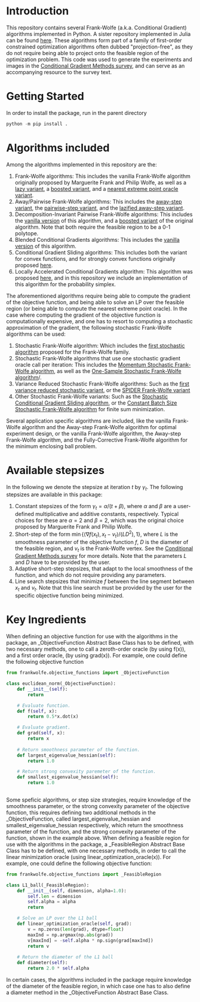 # Introduction 
This repository contains several Frank-Wolfe (a.k.a. Conditional Gradient) algorithms implemented in Python. A sister repository implemented in Julia can be found [here](https://github.com/ZIB-IOL/FrankWolfe.jl). These algorithms form part of a family of first-order constrained optimization algorithms often dubbed "projection-free", as they do not require being able to project onto the feasible region of the optimization problem. This code was used to generate the experiments and images in the [Conditional Gradient Methods survey](https://conditional-gradients.org/), and can serve as an accompanying resource to the survey text. 

# Getting Started
In order to install the package, run in the parent directory 

```python
python -m pip install .
```

# Algorithms included
Among the algorithms implemented in this repository are the:

1. Frank-Wolfe algorithms: This includes the vanilla Frank-Wolfe algorithm originally proposed by Marguerite Frank and Philip Wolfe, as well as a [lazy variant](https://arxiv.org/abs/1610.05120), a [boosted variant](https://arxiv.org/abs/2003.06369), and a [nearest extreme point oracle variant](https://arxiv.org/abs/2102.02029).
2. Away/Pairwise Frank-Wolfe algorithms: This includes the [away-step variant](https://link.springer.com/article/10.1007/BF01589445), the [pairwise-step variant](https://arxiv.org/abs/1511.05932), and the [lazified away-step variant](https://arxiv.org/abs/1610.05120).
3. Decomposition-Invariant Pairwise Frank-Wolfe algorithms: This includes the [vanilla version](https://arxiv.org/abs/1605.06492) of this algorithm, and a [boosted variant](https://arxiv.org/abs/2003.06369) of the original algorithm. Note that both require the feasible region to be a 0-1 polytope.
4. Blended Conditional Gradients algorithms: This includes the [vanilla version](https://arxiv.org/abs/1805.07311) of this algorithm.
5. Conditional Gradient Sliding algorithms: This includes both the variant for convex functions, and for strongly convex functions originally proposed [here](https://optimization-online.org/2014/10/4605/).
6. Locally Accelerated Conditional Gradients algorithm: This algorithm was proposed [here](https://arxiv.org/abs/1906.07867), and in this repository we include an implementation of this algorithm for the probability simplex.

The aforementioned algorithms require being able to compute the gradient of the objective function, and being able to solve an LP over the feasible region (or being able to compute the nearest extreme point oracle). In the case where computing the gradient of the objective function is computationally expensive, and one has to resort to computing a stochastic approximation of the gradient, the following stochastic Frank-Wolfe algorithms can be used:

1. Stochastic Frank-Wolfe algorithm: Which includes the [first stochastic algorithm](https://arxiv.org/abs/1602.02101) proposed for the Frank-Wolfe family.
2. Stochastic Frank-Wolfe algorithms that use one stochastic gradient oracle call per iteration: This includes the [Momentum Stochastic Frank-Wolfe algorithm](https://arxiv.org/abs/1804.09554), as well as the [One-Sample Stochastic Frank-Wolfe algorithm](https://arxiv.org/abs/1910.04322)/.
3. Variance Reduced Stochastic Frank-Wolfe algorithms: Such as the [first variance reduced stochastic variant](https://arxiv.org/abs/1602.02101), or the [SPIDER Frank-Wolfe variant](https://proceedings.mlr.press/v97/yurtsever19b.html)
4. Other Stochastic Frank-Wolfe variants: Such as the [Stochastic Conditional Gradient Sliding algorithm](https://optimization-online.org/2014/10/4605/), or the [Constant Batch Size Stochastic Frank-Wolfe algorithm](https://arxiv.org/abs/2002.11860) for finite sum minimization.

Several application specific algorithms are included, like the vanilla Frank-Wolfe algorithm and the Away-step Frank-Wolfe algorithm for optimal experiment design, or the vanilla Frank-Wolfe algorithm, the Away-step Frank-Wolfe algorithm, and the Fully-Corrective Frank-Wolfe algorithm for the minimum enclosing ball problem.

# Available stepsizes
In the following we denote the stepsize at iteration $t$ by $\gamma_t$. The following stepsizes are available in this package:

1. Constant stepsizes of the form $\gamma_t = \alpha/(t + \beta)$, where $\alpha$ and $\beta$ are a user-defined multiplicative and additive constants, respectively. Typical choices for these are $\alpha = 2$ and $\beta = 2$, which was the original choice proposed by Marguerite Frank and Philip Wolfe.
2. Short-step of the form $\min \{ \left\langle \nabla f(x_t), x_t - v_t \right\rangle /(LD^2), 1 \}$, where $L$ is the smoothness parameter of the objective function $f$, $D$ is the diameter of the feasible region, and $v_t$ is the Frank-Wolfe vertex. See the [Conditional Gradient Methods survey](https://conditional-gradients.org/) for more details. Note that the parameters $L$ and $D$ have to be provided by the user.
3. Adaptive short-step stepsizes, that adapt to the local smoothness of the function, and which do not require providing any parameters.
4. Line search stepsizes that minimize $f$ between the line segment between $x_t$ and $v_t$. Note that this line search must be provided by the user for the specific objective function being minimized.

# Key Ingredients
When defining an objective function for use with the algorithms in the package, an _ObjectiveFunction Abstract Base Class has to be defined, with two necessary methods, one to call a zeroth-order oracle (by using f(x)), and a first order oracle, (by using grad(x)). For example, one could define the following objective function

```python
from frankwolfe.objective_functions import _ObjectiveFunction

class euclidean_norm(_ObjectiveFunction):
    def __init__(self):
        return

    # Evaluate function.
    def f(self, x):
        return 0.5*x.dot(x)

    # Evaluate gradient.
    def grad(self, x):
        return x
		
    # Return smoothness parameter of the function.
    def largest_eigenvalue_hessian(self):
        return 1.0

    # Return strong convexity paremeter of the function.
    def smallest_eigenvalue_hessian(self):
        return 1.0
		
```

Some speficic algorithms, or step size strategies, require knowledge of the smoothness parameter, or the strong convexity parameter of the objective function, this requires defining two additional methods in the _ObjectiveFunction, called largest_eigenvalue_hessian and smallest_eigenvalue_hessian respectively, which return the smoothness parameter of the function, and the strong convexity parameter of the function, shown in the example above. When defining a feasible region for use with the algorithms in the package, a _FeasibleRegion Abstract Base Class has to be defined, with one necessary methods, in order to call the linear minimization oracle (using linear_optimization_oracle(x)). For example, one could define the following objective function:

```python
from frankwolfe.objective_functions import _FeasibleRegion

class L1_ball(_FeasibleRegion):
    def __init__(self, dimension, alpha=1.0):
        self.len = dimension
        self.alpha = alpha
        return

    # Solve an LP over the L1 ball
    def linear_optimization_oracle(self, grad):
        v = np.zeros(len(grad), dtype=float)
        maxInd = np.argmax(np.abs(grad))
        v[maxInd] = -self.alpha * np.sign(grad[maxInd])
        return v
		
    # Return the diameter of the L1 ball
    def diameter(self):
        return 2.0 * self.alpha


```

In certain cases, the algorithms included in the package require knowledge of the diameter of the feasible region, in which case one has to also define a diameter method in the _ObjectiveFunction Abstract Base Class.

